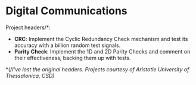 # Digital Communications

Project headers/*:

* **CRC**: Implement the Cyclic Redundancy Check mechanism and test its accuracy with a billion random test signals.
* **Parity Check**: Implement the 1D and 2D Parity Checks and comment on their effectiveness, backing them up with tests.

*(/*I've lost the original headers. Projects courtesy of Aristotle University of Thessalonica, CSD)*

